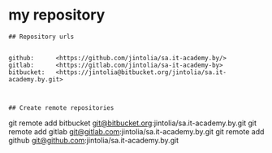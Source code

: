 
# my repository
```
## Repository urls


github:      <https://github.com/jintolia/sa.it-academy.by/>
gitlab:      <https://gitlab.com/jintolia/sa-it-academy-by>
bitbucket:   <https://jintolia@bitbucket.org/jintolia/sa.it-academy.by.git>



## Create remote repositories
```
git remote add bitbucket git@bitbucket.org:jintolia/sa.it-academy.by.git
git remote add gitlab git@gitlab.com:jintolia/sa.it-academy.by.git
git remote add github git@github.com:jintolia/sa.it-academy.by.git
```
